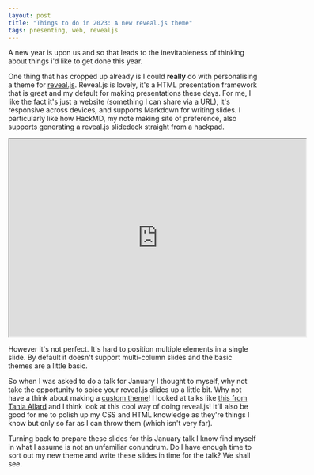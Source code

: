 ```yaml
---
layout: post
title: "Things to do in 2023: A new reveal.js theme"
tags: presenting, web, revealjs
---
```


A new year is upon us and so that leads to the inevitableness of thinking about things i'd like to get done this year.

<!-- more -->

One thing that has cropped up already is I could **really** do with personalising a theme for [reveal.js](https://revealjs.com/). 
Reveal.js is lovely, it's a HTML presentation framework that is great and my default for making presentations these days.
For me, I like the fact it's just a website (something I can share via a URL), it's responsive across devices, and supports Markdown for writing slides. 
I particularly like how HackMD, my note making site of preference, also supports generating a reveal.js slidedeck straight from a hackpad.

<iframe src="https://hackmd.io/@sparrow0hawk/it-xmas-talk" title="IT Christmas Techtalk 2023 via revealjs and hackmd" height="400" width="600"></iframe>

However it's not perfect.
It's hard to position multiple elements in a single slide. 
By default it doesn't support multi-column slides and the basic themes are a little basic.

So when I was asked to do a talk for January I thought to myself, why not take the opportunity to spice your reveal.js slides up a little bit.
Why not have a think about making a [custom theme](https://github.com/hakimel/reveal.js/blob/master/css/theme/README.md)! 
I looked at talks like [this from Tania Allard](https://trallard.github.io/Talks/2019-05-csvconf) and I think look at this cool way of doing reveal.js!
It'll also be good for me to polish up my CSS and HTML knowledge as they're things I know but only so far as I can throw them (which isn't very far).

Turning back to prepare these slides for this January talk I know find myself in what I assume is not an unfamiliar conundrum. 
Do I have enough time to sort out my new theme and write these slides in time for the talk?
We shall see.
